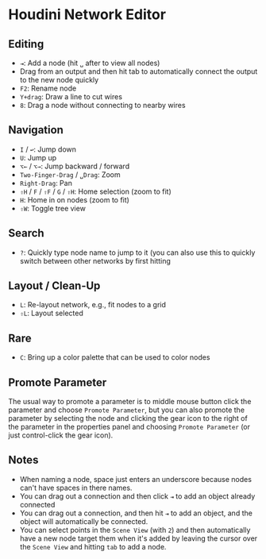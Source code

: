 # Houdini Network Editor

## Editing

- `⇥`: Add a node (hit `␣` after to view all nodes)
- Drag from an output and then hit tab to automatically connect the output to the new node quickly
- `F2`: Rename node
- `Y+drag`: Draw a line to cut wires
- `8`: Drag a node without connecting to nearby wires

## Navigation

- `I` / `↩`: Jump down
- `U`: Jump up
- `⌥←` / `⌥→`: Jump backward / forward
- `Two-Finger-Drag` / `␣Drag`: Zoom
- `Right-Drag`: Pan
- `⇧H` / `F` / `⇧F` / `G` / `⇧H`: Home selection (zoom to fit)
- `H`: Home in on nodes (zoom to fit)
- `⇧W`: Toggle tree view

## Search

- `?`: Quickly type node name to jump to it (you can also use this to quickly switch between other networks by first hitting

## Layout / Clean-Up

- `L`: Re-layout network, e.g., fit nodes to a grid
- `⇧L`: Layout selected

## Rare

- `C`: Bring up a color palette that can be used to color nodes

## Promote Parameter

The usual way to promote a parameter is to middle mouse button click the parameter and choose `Promote Parameter`, but you can also promote the parameter by selecting the node and clicking the gear icon to the right of the parameter in the properties panel and choosing `Promote Parameter` (or just control-click the gear icon).

## Notes

- When naming a node, space just enters an underscore because nodes can't have spaces in there names.
- You can drag out a connection and then click `⇥` to add an object already connected
- You can drag out a connection, and then hit `⇥` to add an object, and the object will automatically be connected.
- You can select points in the `Scene View` (with `2`) and then automatically have a new node target them when it's added by leaving the cursor over the `Scene View` and hitting `tab` to add a node.
